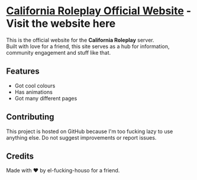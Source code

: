 # [California Roleplay Official Website](https://californiarp.xyz/) - Visit the website here

This is the official website for the **California Roleplay** server.  
Built with love for a friend, this site serves as a hub for information, community engagement and stuff like that.  

## Features  
- Got cool colours  
- Has animations  
- Got many different pages

## Contributing  
This project is hosted on GitHub because I'm too fucking lazy to use anything else. Do not suggest improvements or report issues.  

## Credits  
Made with ❤️ by el-fucking-houso for a friend.  

